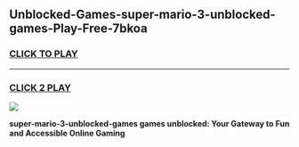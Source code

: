 
## Unblocked-Games-super-mario-3-unblocked-games-Play-Free-7bkoa
<h3>
<a href="https://premium76.site?title=super-mario-3-unblocked-games&ref=23A">CLICK TO PLAY</a></h3>
<hr>

<h3>
<a href="https://premium76.site?title=super-mario-3-unblocked-games&ref=23A">CLICK 2 PLAY</a>
  
</h3>

<a href="https://premium76.site?title=super-mario-3-unblocked-games&ref=23A"><img src="https://clearcache.store/games.png"></a>


**super-mario-3-unblocked-games games unblocked: Your Gateway to Fun and Accessible Online Gaming**
